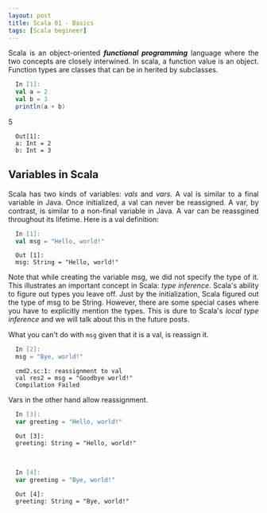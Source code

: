 ```yaml
---
layout: post
title: Scala 01 - Basics
tags: [Scala begineer]
---
```


<style>
body {
text-align: justify}
</style>

Scala is an object-oriented ***functional programming*** language where the two concepts are closely interwined. In scala, a function value is an object. Function types are classes that can be in herited by subclasses.  


```scala
  In [1]:
  val a = 2
  val b = 3
  println(a + b)
```
5

```
  Out[1]:
  a: Int = 2
  b: Int = 3
```

## Variables in Scala
Scala has two kinds of variables: *vals* and *vars*. A val is similar to a final variable in Java. Once initialized,  a val can never be reassigned. A var, by contrast, is similar to a non-final variable in Java. A var can be reassgined throughout its lifetime. Here is a val definition: 

```scala
  In [1]:
  val msg = "Hello, world!"
```

```
  Out [1]:
  msg: String = "Hello, world!"
```
Note that while creating the variable msg, we did not specify the type of it. This illustrates an important concept in Scala: *type inference*. Scala's ability to figure out types you leave off. Just by the initialization, Scala figured out the type of msg to be String. However, there are some special cases where you have to explicitly mention the types. This is dure to Scala's *local type inference* and we will talk about this in the future posts.

What you can't do with ``msg`` given that it is a val, is reassign it. 

```scala
  In [2]:
  msg = "Bye, world!"
```
```
  cmd2.sc:1: reassignment to val
  val res2 = msg = "Goodbye world!"
  Compilation Failed
```
Vars in the other hand allow reassignment.

```scala
  In [3]:
  var greeting = "Hello, world!"
```

```
  Out [3]:	
  greeting: String = "Hello, world!"
```
<br>

```scala
  In [4]:
  var greeting = "Bye, world!"
```

```
  Out [4]:
  greeting: String = "Bye, world!"
```